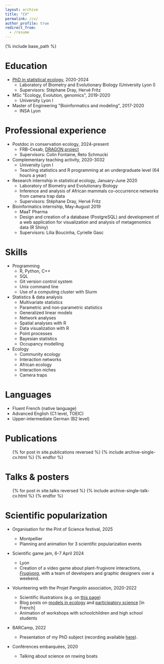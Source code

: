 ```yaml
---
layout: archive
title: "CV"
permalink: /cv/
author_profile: true
redirect_from:
  - /resume
---
```


{% include base_path %}


Education
======
* [PhD in statistical ecology](/publication/2024-10-24-thesis), 2020-2024
  * Laboratory of Biometry and Evolutionary Biology (University Lyon I)
  * Supervisors: Stéphane Dray, Hervé Fritz
* MSc "Ecology, Evolution, genomics", 2019-2020
  * University Lyon I
* Master of Engineering "Bioinformatics and modeling", 2017-2020
  * INSA Lyon

Professional experience
======
* Postdoc in conservation ecology, 2024-present
  * FRB-Cesab, [DRAGON project](https://www.fondationbiodiversite.fr/en/the-frb-in-action/programs-and-projects/le-cesab/dragon/)
  * Supervisors: Colin Fontaine, Reto Schmucki
* Complementary teaching activity, 2020-3032
  * University Lyon I
  * Teaching statistics and R programming at an undergraduate level (64 hours a year)
* Research internship in statistical ecology, January-June 2020
  * Laboratory of Biometry and Evolutionary Biology
  * Inference and analysis of African mammals co-occurrence networks from camera trap data
  * Supervisors: Stéphane Dray, Hervé Fritz
* Bioinformatics internship, May-August 2019
  * MaaT Pharma
  * Design and creation of a database (PostgreSQL) and development of a web application for visualization and analysis of metagenomics data (R Shiny)
  * Supervisors: Lilia Boucinha, Cyrielle Gasc
  
Skills
======
* Programming
  * R, Python, C++
  * SQL
  * Git version control system
  * Unix command line
  * Use of a computing cluster with Slurm
* Statistics & data analysis
  * Multivariate statistics
  * Parametric and non-parametric statistics
  * Generalized linear models
  * Network analyses
  * Spatial analyses with R
  * Data visualization with R
  * Point processes
  * Bayesian statistics
  * Occupancy modelling
* Ecology
  * Community ecology
  * Interaction networks
  * African ecology
  * Interaction niches
  * Camera traps
  
Languages
======
* Fluent French (native language)
* Advanced English (C1 level, TOEIC)
* Upper-intermediate German (B2 level)

Publications
======
  <ul>{% for post in site.publications reversed %}
    {% include archive-single-cv.html %}
  {% endfor %}</ul>
  
Talks & posters
======
  <ul>{% for post in site.talks reversed %}
    {% include archive-single-talk-cv.html  %}
  {% endfor %}</ul>
  

Scientific popularization
======
* Organisation for the Pint of Science festival, 2025
  * Montpellier
  * Planning and animation for 3 scientific popularization events
* Scientific game jam, 6-7 April 2024
  * Lyon
  * Creation of a video game about plant-frugivore interactions, [_Frugivora_](https://pgmstudio.itch.io/frugivoria), with a team of developers and graphic designers over a weekend.
  
* Volunteering with the Projet Pangolin association, 2020-2022
  * Scientific illustrations (e.g. on [this page](https://www.projetpangolin.com/insectes-communs/))
  * Blog posts on [models in ecology](https://www.projetpangolin.com/les-modeles-outils-des-sciences/) and [participatory science](https://www.projetpangolin.com/les-sciences-participatives-guide-complet-pour-simpliquer/) [in French]
  * Animation of workshops with schoolchildren and high school students
  
* BARCamp, 2022
  * Presentation of my PhD subject (recording available [here](https://youtu.be/LZ070zP8-wo?si=2gb6X1XISJGJ0pMX)).

* Conférences embarquées, 2020
  * Talking about science on rowing boats